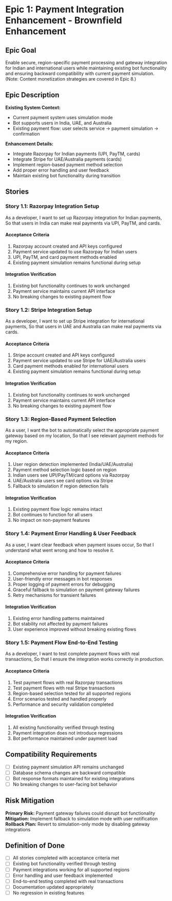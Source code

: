 # Epic 1: Payment Integration Enhancement - Brownfield Enhancement

## Epic Goal

Enable secure, region-specific payment processing and gateway integration for Indian and international users while maintaining existing bot functionality and ensuring backward compatibility with current payment simulation. (Note: Content monetization strategies are covered in Epic 8.)

## Epic Description

**Existing System Context:**

- Current payment system uses simulation mode
- Bot supports users in India, UAE, and Australia
- Existing payment flow: user selects service → payment simulation → confirmation

**Enhancement Details:**

- Integrate Razorpay for Indian payments (UPI, PayTM, cards)
- Integrate Stripe for UAE/Australia payments (cards)
- Implement region-based payment method selection
- Add proper error handling and user feedback
- Maintain existing bot functionality during transition

## Stories

### Story 1.1: Razorpay Integration Setup

As a developer,
I want to set up Razorpay integration for Indian payments,
So that users in India can make real payments via UPI, PayTM, and cards.

#### Acceptance Criteria

1. Razorpay account created and API keys configured
2. Payment service updated to use Razorpay for Indian users
3. UPI, PayTM, and card payment methods enabled
4. Existing payment simulation remains functional during setup

#### Integration Verification

1. Existing bot functionality continues to work unchanged
2. Payment service maintains current API interface
3. No breaking changes to existing payment flow

### Story 1.2: Stripe Integration Setup

As a developer,
I want to set up Stripe integration for international payments,
So that users in UAE and Australia can make real payments via cards.

#### Acceptance Criteria

1. Stripe account created and API keys configured
2. Payment service updated to use Stripe for UAE/Australia users
3. Card payment methods enabled for international users
4. Existing payment simulation remains functional during setup

#### Integration Verification

1. Existing bot functionality continues to work unchanged
2. Payment service maintains current API interface
3. No breaking changes to existing payment flow

### Story 1.3: Region-Based Payment Selection

As a user,
I want the bot to automatically select the appropriate payment gateway based on my location,
So that I see relevant payment methods for my region.

#### Acceptance Criteria

1. User region detection implemented (India/UAE/Australia)
2. Payment method selection logic based on region
3. Indian users see UPI/PayTM/card options via Razorpay
4. UAE/Australia users see card options via Stripe
5. Fallback to simulation if region detection fails

#### Integration Verification

1. Existing payment flow logic remains intact
2. Bot continues to function for all users
3. No impact on non-payment features

### Story 1.4: Payment Error Handling & User Feedback

As a user,
I want clear feedback when payment issues occur,
So that I understand what went wrong and how to resolve it.

#### Acceptance Criteria

1. Comprehensive error handling for payment failures
2. User-friendly error messages in bot responses
3. Proper logging of payment errors for debugging
4. Graceful fallback to simulation on payment gateway failures
5. Retry mechanisms for transient failures

#### Integration Verification

1. Existing error handling patterns maintained
2. Bot stability not affected by payment failures
3. User experience improved without breaking existing flows

### Story 1.5: Payment Flow End-to-End Testing

As a developer,
I want to test complete payment flows with real transactions,
So that I ensure the integration works correctly in production.

#### Acceptance Criteria

1. Test payment flows with real Razorpay transactions
2. Test payment flows with real Stripe transactions
3. Region-based selection tested for all supported regions
4. Error scenarios tested and handled properly
5. Performance and security validation completed

#### Integration Verification

1. All existing functionality verified through testing
2. Payment integration does not introduce regressions
3. Bot performance maintained under payment load

## Compatibility Requirements

- [ ] Existing payment simulation API remains unchanged
- [ ] Database schema changes are backward compatible
- [ ] Bot response formats maintained for existing integrations
- [ ] No breaking changes to user-facing bot behavior

## Risk Mitigation

**Primary Risk:** Payment gateway failures could disrupt bot functionality
**Mitigation:** Implement fallback to simulation mode with user notification
**Rollback Plan:** Revert to simulation-only mode by disabling gateway integrations

## Definition of Done

- [ ] All stories completed with acceptance criteria met
- [ ] Existing bot functionality verified through testing
- [ ] Payment integrations working for all supported regions
- [ ] Error handling and user feedback implemented
- [ ] End-to-end testing completed with real transactions
- [ ] Documentation updated appropriately
- [ ] No regression in existing features
